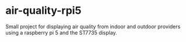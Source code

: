 # air-quality-rpi5
Small project for displaying air quality from indoor and outdoor providers using a raspberry pi 5 and the ST7735 display.
